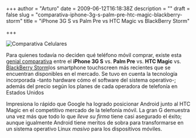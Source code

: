 +++
author = "Arturo"
date = 2009-06-12T16:18:38Z
description = ""
draft = false
slug = "comparativa-iphone-3g-s-palm-pre-htc-magic-blackberry-storm"
title = "iPhone 3G S vs Palm Pre vs HTC Magic vs BlackBerry Storm"

+++

![Comparativa Celulares](/images/import/177-comparativa-smartphone.jpg)

Para quienes todavía no deciden qué teléfono móvil comprar, existe esta [genial comparativa](https://gizmodo.com/5288488/smartphone-buyers-guide-the-best-of-the-best) entre el **iPhone 3G S** vs. **Palm Pre** vs. **HTC Magic** vs. [BlackBerry Storm](/pesar-duras-criticas-blackberry-storm-exito)los smartphone touchscreen más recientes que se encuentran disponibles en el mercado. Se tuvo en cuenta la tecnología incorporada -tanto hardware cómo el software del sistema operativo-; además del precio según los planes de cada operadora de telefonía en Estados Unidos

Impresiona lo rápido que Google ha logrado posicionar Android junto al HTC Magic en el competitivo mercado de la telefonía móvil. La gran G demuestra una vez más que todo lo que <em>lleve su firma</em> tiene casi asegurado el éxito; aunque igualmente Android tiene meritos de sobra para transformarse en un sistema operativo Linux *masivo* para los dispositivos móviles.